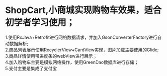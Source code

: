 # ShopCart,小商城实现购物车效果，适合初学者学习使用；
1.使用RxJava+Retrofit进行网络数据请求，并加入GsonConverterFactory进行自动数据解析;  
2.商品列表展示使用RecyclerView+CardView实现，图片加载主要使用的Glide;  
3.商品详情使用带进度条的webView进行展示；  
4.加入购物车主要是模拟网络操作，使用GreenDao数据库进行存储；  
5.支付主要是集成了支付宝
